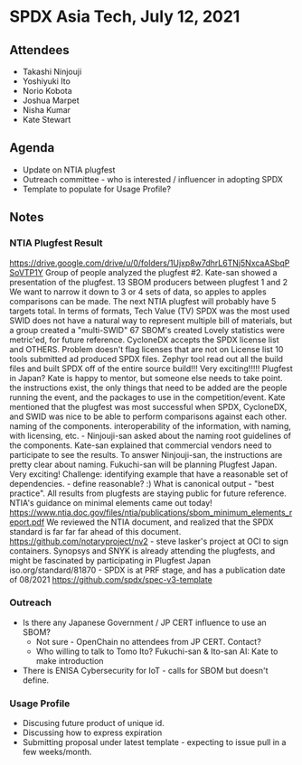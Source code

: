 # SPDX Asia Tech,  July 12, 2021

## Attendees
* Takashi Ninjouji
* Yoshiyuki Ito
* Norio Kobota
* Joshua Marpet
* Nisha Kumar
* Kate Stewart

## Agenda
* Update on NTIA plugfest
* Outreach committee - who is interested / influencer in adopting SPDX
* Template to populate for Usage Profile?

## Notes

### NTIA Plugfest Result
https://drive.google.com/drive/u/0/folders/1Ujxp8w7dhrL6TNj5NxcaASbqPSoVTP1Y
Group of people analyzed the plugfest #2. Kate-san showed a presentation of the plugfest.
13 SBOM producers between plugfest 1 and 2
We want to narrow it down to 3 or 4 sets of data, so apples to apples comparisons can be made.
The next NTIA plugfest will probably have 5 targets total.
In terms of formats, Tech Value (TV) SPDX was the most used
SWID does not have a natural way to represent multiple bill of materials, but a group created a "multi-SWID"
67 SBOM's created
Lovely statistics were metric'ed, for future reference.
CycloneDX accepts the SPDX license list and OTHERS. Problem doesn't flag licenses that are not on License list
10 tools submitted ad produced SPDX files.
Zephyr tool read out all the build files and built SPDX off of the entire source build!!! Very exciting!!!!!
Plugfest in Japan? Kate  is happy to mentor, but someone else needs to take point.
the instructions exist, the only things that need to be added are the people running the event, and the packages to use in the competition/event.
Kate mentioned that the plugfest was most successful when SPDX, CycloneDX, and SWID was nice to be able to perform comparisons against each other.
naming of the components. interoperability of the information, with naming, with licensing, etc. - Ninjouji-san asked about the naming root guidelines of the components.
Kate-san explained that commercial vendors need to participate to see the results.  To answer Ninjouji-san, the instructions are pretty clear about naming.
Fukuchi-san will be planning Plugfest Japan. Very exciting!
Challenge:  identifying example that have a reasonable set of dependencies. - define reasonable? :)
What is canonical output - "best practice".
All results from plugfests are staying public for future reference.
NTIA's guidance on minimal elements came out today! https://www.ntia.doc.gov/files/ntia/publications/sbom_minimum_elements_report.pdf
We reviewed the NTIA document, and realized that the SPDX standard is far far far ahead of this document.
https://github.com/notaryproject/nv2 - steve lasker's project at OCI to sign containers.
Synopsys and SNYK is already attending the plugfests, and might be fascinated by participating in Plugfest Japan
iso.org/standard/81870 - SPDX is at PRF stage, and has a publication date of 08/2021
https://github.com/spdx/spec-v3-template



### Outreach
* Is there any Japanese Government / JP CERT influence to use an SBOM?
   * Not sure - OpenChain no attendees from JP CERT.   Contact?
   * Who willing to talk to Tomo Ito?  Fukuchi-san & Ito-san  AI:  Kate to make introduction
* There is ENISA Cybersecurity for IoT - calls for SBOM but doesn't define.

### Usage Profile
* Discusing future product of unique id.
* Discussing how to express expiration
* Submitting proposal under latest template - expecting to issue pull in a few weeks/month.
